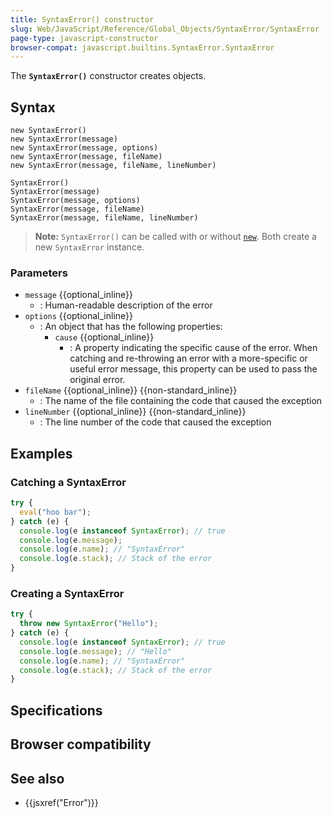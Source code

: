 ```yaml
---
title: SyntaxError() constructor
slug: Web/JavaScript/Reference/Global_Objects/SyntaxError/SyntaxError
page-type: javascript-constructor
browser-compat: javascript.builtins.SyntaxError.SyntaxError
---
```




The **`SyntaxError()`** constructor creates  objects.

## Syntax

```js-nolint
new SyntaxError()
new SyntaxError(message)
new SyntaxError(message, options)
new SyntaxError(message, fileName)
new SyntaxError(message, fileName, lineNumber)

SyntaxError()
SyntaxError(message)
SyntaxError(message, options)
SyntaxError(message, fileName)
SyntaxError(message, fileName, lineNumber)
```

> **Note:** `SyntaxError()` can be called with or without [`new`](/Web/JavaScript/Reference/Operators/new). Both create a new `SyntaxError` instance.

### Parameters

- `message` {{optional_inline}}
  - : Human-readable description of the error
- `options` {{optional_inline}}
  - : An object that has the following properties:
    - `cause` {{optional_inline}}
      - : A property indicating the specific cause of the error.
        When catching and re-throwing an error with a more-specific or useful error message, this property can be used to pass the original error.
- `fileName` {{optional_inline}} {{non-standard_inline}}
  - : The name of the file containing the code that caused the exception
- `lineNumber` {{optional_inline}} {{non-standard_inline}}
  - : The line number of the code that caused the exception

## Examples

### Catching a SyntaxError

```js
try {
  eval("hoo bar");
} catch (e) {
  console.log(e instanceof SyntaxError); // true
  console.log(e.message);
  console.log(e.name); // "SyntaxError"
  console.log(e.stack); // Stack of the error
}
```

### Creating a SyntaxError

```js
try {
  throw new SyntaxError("Hello");
} catch (e) {
  console.log(e instanceof SyntaxError); // true
  console.log(e.message); // "Hello"
  console.log(e.name); // "SyntaxError"
  console.log(e.stack); // Stack of the error
}
```

## Specifications



## Browser compatibility



## See also

- {{jsxref("Error")}}
